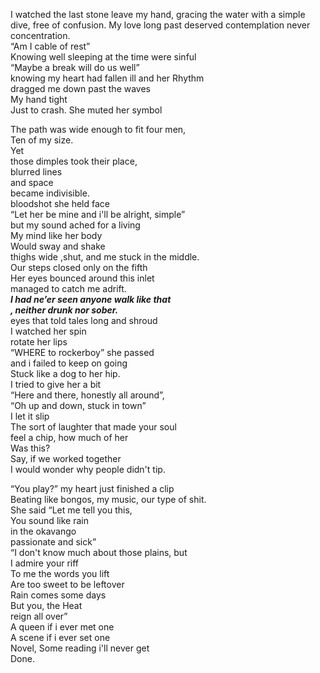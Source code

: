 I watched the last stone leave my hand, gracing the water with a simple dive, free of confusion. My love long past deserved contemplation never concentration.  
“Am I cable of rest”  
Knowing well sleeping at the time were sinful  
“Maybe a break will do us well”  
knowing my heart had fallen ill and her Rhythm  
dragged me down past the waves   
My hand tight   
Just to crash. She muted her symbol

The path was wide enough to fit four men,  
Ten of my size.  
Yet  
those dimples took their place,  
blurred lines   
and space   
became indivisible.   
bloodshot she held face   
“Let her be mine and i'll be alright, simple”   
but my sound ached for a living   
My mind like her body  
Would sway and shake   
thighs wide ,shut, and me stuck in the middle.  
Our steps closed only on the fifth  
Her eyes bounced around this inlet  
managed to catch me adrift.  
***I had ne’er seen anyone walk like that***   
***, neither drunk nor sober.***  
eyes that told tales long and shroud  
I watched her spin   
rotate her lips  
“WHERE to rockerboy” she passed  
and i failed to keep on going  
Stuck like a dog to her hip.  
I tried to give her a bit   
“Here and there, honestly all around”,  
“Oh up and down, stuck in town”   
I let it slip   
The sort of laughter that made your soul   
feel a chip, how much of her  
Was this?   
Say, if we worked together   
I would wonder why people didn't tip.

“You play?” my heart just finished a clip  
Beating like bongos, my music, our type of shit.  
She said “Let me tell you this,  
You sound like rain  
 in the okavango  
passionate and sick”  
“I don't know much about those plains, but   
I admire your riff  
To me the words you lift   
Are too sweet to be leftover   
Rain comes some days  
But you, the Heat   
reign all over”   
A queen if i ever met one   
A scene if i ever set one  
Novel, Some reading i'll never get  
Done.
